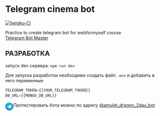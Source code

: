 # Telegram cinema bot
[![heroku-CI](https://github.com/KovaSs/test_telegram_bot/actions/workflows/main.yml/badge.svg?branch=main)](https://github.com/KovaSs/test_telegram_bot/actions/workflows/main.yml)

Practice to create telegram bot for webformyself course   
[Telegram Bot Master](https://webformyself.com/telegram/)

## РАЗРАБОТКА

запуск dev сервера:
`npm run dev`

Для запуска разработки необходимо создать файл `.env` и добавить в него переменные

```javascript
TELEGRAM_TOKEN={{YOUR_TELEGRAM_TOKEN}}
DB_URL={{MONGO_DB_URL}}
```

<img align="left" alt="Telegram" width="26px" src="https://raw.githubusercontent.com/github/explore/80688e429a7d4ef2fca1e82350fe8e3517d3494d/topics/telegram/telegram.png" /> Протестировать бота можно по адресу [@amulet_dragon_2day_bot][bot]

[bot]: https://t.me/amulet_dragon_2day_bot